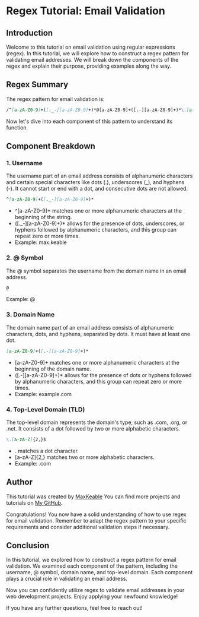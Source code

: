 # Regex Tutorial: Email Validation

## Introduction
Welcome to this tutorial on email validation using regular expressions (regex). In this tutorial, we will explore how to construct a regex pattern for validating email addresses. We will break down the components of the regex and explain their purpose, providing examples along the way.

## Regex Summary
The regex pattern for email validation is:
```md
/^[a-zA-Z0-9]+([._-][a-zA-Z0-9]+)*@[a-zA-Z0-9]+([.-][a-zA-Z0-9]+)*\.[a-zA-Z]{2,}$/i
```
Now let's dive into each component of this pattern to understand its function.

## Component Breakdown

### 1. Username
The username part of an email address consists of alphanumeric characters and certain special characters like dots (.), underscores (_), and hyphens (-). It cannot start or end with a dot, and consecutive dots are not allowed.
```md
^[a-zA-Z0-9]+([._-][a-zA-Z0-9]+)*
```
- ^[a-zA-Z0-9]+ matches one or more alphanumeric characters at the beginning of the string.
- ([._-][a-zA-Z0-9]+)* allows for the presence of dots, underscores, or hyphens followed by alphanumeric characters, and this group can repeat zero or more times.
- Example: max.keable


### 2. @ Symbol
The @ symbol separates the username from the domain name in an email address.
```md
@
```
Example: @


### 3. Domain Name
The domain name part of an email address consists of alphanumeric characters, dots, and hyphens, separated by dots. It must have at least one dot.
```md
[a-zA-Z0-9]+([.-][a-zA-Z0-9]+)*
```
- [a-zA-Z0-9]+ matches one or more alphanumeric characters at the beginning of the domain name.
- ([.-][a-zA-Z0-9]+)* allows for the presence of dots or hyphens followed by alphanumeric characters, and this group can repeat zero or more times.
- Example: example.com


### 4. Top-Level Domain (TLD)
The top-level domain represents the domain's type, such as .com, .org, or .net. It consists of a dot followed by two or more alphabetic characters.
```md 
\.[a-zA-Z]{2,}$
```
- \. matches a dot character.
- [a-zA-Z]{2,} matches two or more alphabetic characters.
- Example: .com

## Author 

This tutorial was created by [MaxKeable](https://github.com/MaxKeable) You can find more projects and tutorials on [My GitHub](https://github.com/MaxKeable).

Congratulations! You now have a solid understanding of how to use regex for email validation. Remember to adapt the regex pattern to your specific requirements and consider additional validation steps if necessary.

## Conclusion
In this tutorial, we explored how to construct a regex pattern for email validation. We examined each component of the pattern, including the username, @ symbol, domain name, and top-level domain. Each component plays a crucial role in validating an email address.

Now you can confidently utilize regex to validate email addresses in your web development projects. Enjoy applying your newfound knowledge!

If you have any further questions, feel free to reach out!